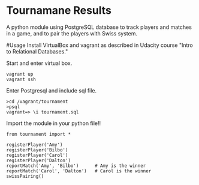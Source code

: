 Tournamane Results
==
A python module using PostgreSQL database to track players and matches in a game, and to pair the players with Swiss system.


#Usage
Install VirtualBox and vagrant as described in Udacity course "Intro to Relational Databases."

Start and enter virtual box.
```
vagrant up
vagrant ssh
```

Enter Postgresql and include sql file.
```
>cd /vagrant/tournament
>psql
vagrant=> \i tournament.sql
```

Import the module in your python file!!
```
from tournament import *

registerPlayer('Amy')
registerPlayer('Bilbo')
registerPlayer('Carol')
registerPlayer('Dalton')
reportMatch('Amy', 'Bilbo')      # Amy is the winner
reportMatch('Carol', 'Dalton')   # Carol is the winner
swissPairing()
```
